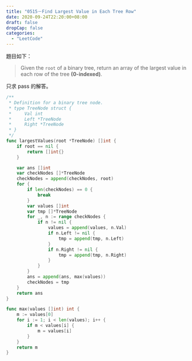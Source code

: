 ```yaml
---
title: "0515－Find Largest Value in Each Tree Row"
date: 2020-09-24T22:20:00+08:00
draft: false
dropCap: false
categories:
  - "LeetCode"
---
```


題目如下：

> Given the `root` of a binary tree, return an array of the largest value in each row of the tree **(0-indexed)**.

<!--more-->

只求 pass 的解答。

```go
/**
 * Definition for a binary tree node.
 * type TreeNode struct {
 *     Val int
 *     Left *TreeNode
 *     Right *TreeNode
 * }
 */
func largestValues(root *TreeNode) []int {
	if root == nil {
		return []int{}
	}

	var ans []int
	var checkNodes []*TreeNode
	checkNodes = append(checkNodes, root)
	for {
		if len(checkNodes) == 0 {
			break
		}
		var values []int
		var tmp []*TreeNode
		for _, n := range checkNodes {
			if n != nil {
				values = append(values, n.Val)
				if n.Left != nil {
					tmp = append(tmp, n.Left)
				}
				if n.Right != nil {
					tmp = append(tmp, n.Right)
				}
			}
		}
		ans = append(ans, max(values))
		checkNodes = tmp
	}
	return ans
}

func max(values []int) int {
	m := values[0]
	for i := 1; i < len(values); i++ {
		if m < values[i] {
			m = values[i]
		}
	}
	return m
}
```
